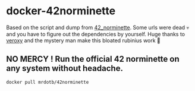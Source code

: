 # docker-42norminette

Based on the script and dump from [42_norminette](https://github.com/veroxy/42_norminette).
Some urls were dead :skull: and you have to figure out the dependencies by yourself.
Huge thanks to [veroxy](https://github.com/veroxy) and the mystery man make this bloated rubinius work :clap: 

## NO MERCY ! Run the official 42 norminette on any system without headache. 

```bash
docker pull mrdotb/42norminette
```
